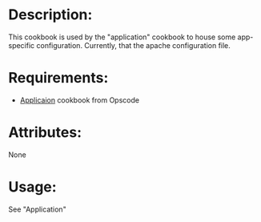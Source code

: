 Description:
============
This cookbook is used by the "application" cookbook to house some app-
specific configuration.  Currently, that the apache configuration file.

Requirements:
=============
* [Applicaion][Application] cookbook from Opscode

Attributes:
===========
None

Usage:
======
See "Application"


[Application]: https://github.com/opscode/cookbooks/application/
